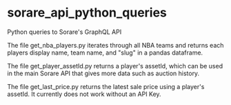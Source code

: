 # sorare_api_python_queries
Python queries to Sorare's GraphQL API

The file get_nba_players.py iterates through all NBA teams and returns each players display name, team name, and "slug" in a pandas dataframe.

The file get_player_assetId.py returns a player's assetId, which can be used in the main Sorare API that gives more data such as auction history.

The file get_last_price.py returns the latest sale price using a player's assetId. It currently does not work without an API Key.
